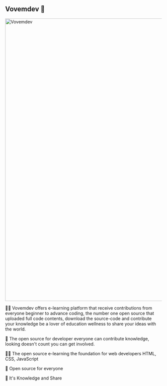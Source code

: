 ## Vovemdev 👋

<img width="911" alt="Vovemdev" src="https://user-images.githubusercontent.com/24244287/178590236-ac0abc19-4288-44fd-bfaa-8ecedca7467b.png">

🙋‍♀️ Vovemdev offers e-learning platform that receive contributions from everyone beginner to advance coding, the number one open source that uploaded full code contents, download the source-code and contribute your knowledge be a lover of education wellness to share your ideas with the world.

🌈 The open source for developer everyone can contribute knowledge, looking doesn't count you can get involved.

👩‍💻 The open source e-learning the foundation for web developers HTML, CSS, JavaScript

🍿 Open source for everyone

🧙 It's Knowledge and Share
